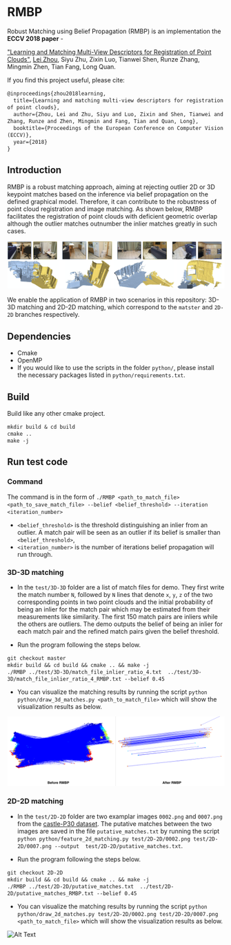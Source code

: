 # RMBP

Robust Matching using Belief Propagation (RMBP) is an implementation the **ECCV 2018 paper** -

["Learning and Matching Multi-View Descriptors for Registration of Point Clouds"](https://arxiv.org/pdf/1807.05653.pdf), [Lei Zhou](https://zlthinker.github.io/), Siyu Zhu, Zixin Luo, Tianwei Shen, Runze Zhang, Mingmin Zhen, Tian Fang, Long Quan.

If you find this project useful, please cite:
```
@inproceedings{zhou2018learning,
  title={Learning and matching multi-view descriptors for registration of point clouds},
  author={Zhou, Lei and Zhu, Siyu and Luo, Zixin and Shen, Tianwei and Zhang, Runze and Zhen, Mingmin and Fang, Tian and Quan, Long},
  booktitle={Proceedings of the European Conference on Computer Vision (ECCV)},
  year={2018}
}
```

## Introduction

RMBP is a robust matching approach, aiming at rejecting outlier 2D or 3D keypoint matches based on the inference via belief propagation on the defined graphical model.
Therefore, it can contribute to the robustness of point cloud registration and image matching. As shown below, RMBP facilitates the registration of point clouds with deficient geometric overlap although the outlier matches outnumber the inlier matches greatly in such cases.

![Alt Text](doc/fragments.png)

We enable the application of RMBP in two scenarios in this repository: 3D-3D matching and 2D-2D matching, which correspond to the ```matster``` and ```2D-2D``` branches respectively. 

## Dependencies
* Cmake
* OpenMP
* If you would like to use the scripts in the folder ```python/```, please install the necessary packages listed in ```python/requirements.txt```.

## Build
Build like any other cmake project.

```
mkdir build & cd build
cmake ..
make -j
```

## Run test code

### Command

The command is in the form of ```./RMBP <path_to_match_file> <path_to_save_match_file> --belief <belief_threshold> --iteration <iteration_number>```
* ```<belief_threshold>``` is the threshold distinguishing an inlier from an outlier. A match pair will be seen as an outlier if its belief is smaller than ```<belief_threshold>```,
* ```<iteration_number>``` is the number of iterations belief propagation will run through.

### 3D-3D matching

* In the `test/3D-3D` folder are a list of match files for demo. They first write the match number `N`, followed by `N` lines that denote `x`, `y`, `z` of the two corresponding points in two point clouds and the initial probability of being an inlier for the match pair which may be estimated from their measurements like similarity.
The first 150 match pairs are inliers while the others are outliers. The demo outputs the belief of being an inlier for each match pair and the refined match pairs given the belief threshold.

* Run the program following the steps below.
```
git checkout master
mkdir build && cd build && cmake .. && make -j
./RMBP ../test/3D-3D/match_file_inlier_ratio_4.txt  ../test/3D-3D/match_file_inlier_ratio_4_RMBP.txt --belief 0.45
```

* You can visualize the matching results by running the script ```python python/draw_3d_matches.py <path_to_match_file>``` which will show the visualization results as below.

![Alt Text](doc/3D-3D.png)


### 2D-2D matching

* In the `test/2D-2D` folder are two examplar images ```0002.png``` and ```0007.png``` from the [castle-P30 dataset](https://icwww.epfl.ch/multiview/denseMVS.html).
The putative matches between the two images are saved in the file ```putative_matches.txt``` by running the script ```python python/feature_2d_matching.py test/2D-2D/0002.png test/2D-2D/0007.png --output  test/2D-2D/putative_matches.txt```.

* Run the program following the steps below.
```
git checkout 2D-2D
mkdir build && cd build && cmake .. && make -j
./RMBP ../test/2D-2D/putative_matches.txt  ../test/2D-2D/putative_matches_RMBP.txt --belief 0.45
```

* You can visualize the matching results by running the script ```python python/draw_2d_matches.py test/2D-2D/0002.png test/2D-2D/0007.png <path_to_match_file>``` which will show the visualization results as below.

![Alt Text](doc/2D-2D.png)
